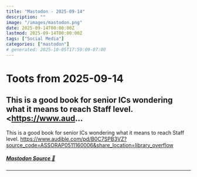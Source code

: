 ```yaml
---
title: "Mastodon - 2025-09-14"
description: ""
image: "/images/mastodon.png"
date: 2025-09-14T00:00:00Z
lastmod: 2025-09-14T00:00:00Z
tags: ["Social Media"]
categories: ["mastodon"]
# generated: 2025-10-05T17:59:09-07:00
---
```


# Toots from 2025-09-14

## This is a good book for senior ICs wondering what it means to reach Staff level. <https://www.aud...

This is a good book for senior ICs wondering what it means to reach Staff level. <https://www.audible.com/pd/B0C7SPB3VZ?source_code=ASSORAP0511160006&share_location=library_overflow>

##### [Mastodon Source 🐘](https://hachyderm.io/@mweagle/115205188621544853)

---

